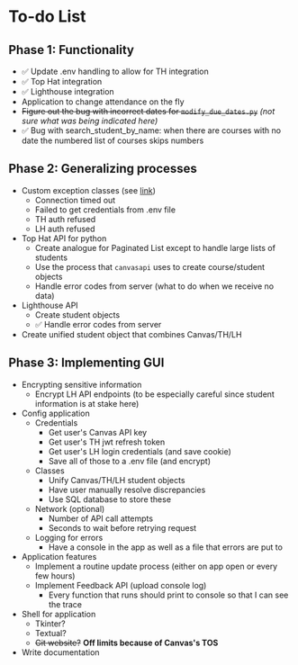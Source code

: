 
To-do List
==========

Phase 1: Functionality
----------------------

* ✅ Update .env handling to allow for TH integration
* ✅ Top Hat integration
* ✅ Lighthouse integration
* Application to change attendance on the fly
* ~~Figure out the bug with incorrect dates for `modify_due_dates.py`~~ _(not sure what was being indicated here)_
* ✅ Bug with search_student_by_name: when there are courses with no date the numbered list of courses skips numbers

Phase 2: Generalizing processes
-------------------------------

* Custom exception classes (see [link](https://stackoverflow.com/questions/9054820/python-requests-exception-handling))
  * Connection timed out
  * Failed to get credentials from .env file
  * TH auth refused
  * LH auth refused
* Top Hat API for python
  * Create analogue for Paginated List except to handle large lists of students
  * Use the process that `canvasapi` uses to create course/student objects
  * Handle error codes from server (what to do when we receive no data)
* Lighthouse API
  * Create student objects
  * ✅ Handle error codes from server
* Create unified student object that combines Canvas/TH/LH

Phase 3: Implementing GUI
-------------------------

* Encrypting sensitive information
  * Encrypt LH API endpoints (to be especially careful since student information is at stake here)
* Config application
  * Credentials
    * Get user's Canvas API key
    * Get user's TH jwt refresh token
    * Get user's LH login credentials (and save cookie)
    * Save all of those to a .env file (and encrypt)
  * Classes
    * Unify Canvas/TH/LH student objects
    * Have user manually resolve discrepancies
    * Use SQL database to store these
  * Network (optional)
    * Number of API call attempts
    * Seconds to wait before retrying request
  * Logging for errors
    * Have a console in the app as well as a file that errors are put to
* Application features
  * Implement a routine update process (either on app open or every few hours)
  * Implement Feedback API (upload console log)
    * Every function that runs should print to console so that I can see the trace
* Shell for application
  * Tkinter?
  * Textual?
  * ~~Git website?~~ **Off limits because of Canvas's TOS**
* Write documentation
